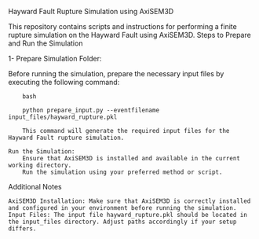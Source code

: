 Hayward Fault Rupture Simulation using AxiSEM3D

This repository contains scripts and instructions for performing a finite rupture simulation on the Hayward Fault using AxiSEM3D.
Steps to Prepare and Run the Simulation

1- Prepare Simulation Folder:
 
   Before running the simulation, prepare the necessary input files by executing the following command:

        bash

        python prepare_input.py --eventfilename input_files/hayward_rupture.pkl

        This command will generate the required input files for the Hayward Fault rupture simulation.

    Run the Simulation:
        Ensure that AxiSEM3D is installed and available in the current working directory.
        Run the simulation using your preferred method or script.

Additional Notes

    AxiSEM3D Installation: Make sure that AxiSEM3D is correctly installed and configured in your environment before running the simulation.
    Input Files: The input file hayward_rupture.pkl should be located in the input_files directory. Adjust paths accordingly if your setup differs.

